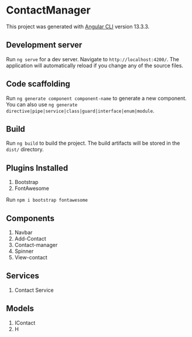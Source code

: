 # ContactManager

This project was generated with [Angular CLI](https://github.com/angular/angular-cli) version 13.3.3.

## Development server

Run `ng serve` for a dev server. Navigate to `http://localhost:4200/`. The application will automatically reload if you change any of the source files.

## Code scaffolding

Run `ng generate component component-name` to generate a new component. You can also use `ng generate directive|pipe|service|class|guard|interface|enum|module`.

## Build

Run `ng build` to build the project. The build artifacts will be stored in the `dist/` directory.

## Plugins Installed

1. Bootstrap
2. FontAwesome

Run `npm i bootstrap fontawesome`

## Components

1. Navbar
2. Add-Contact
3. Contact-manager
4. Spinner
5. View-contact

## Services

1. Contact Service

## Models

1. IContact
2. H
